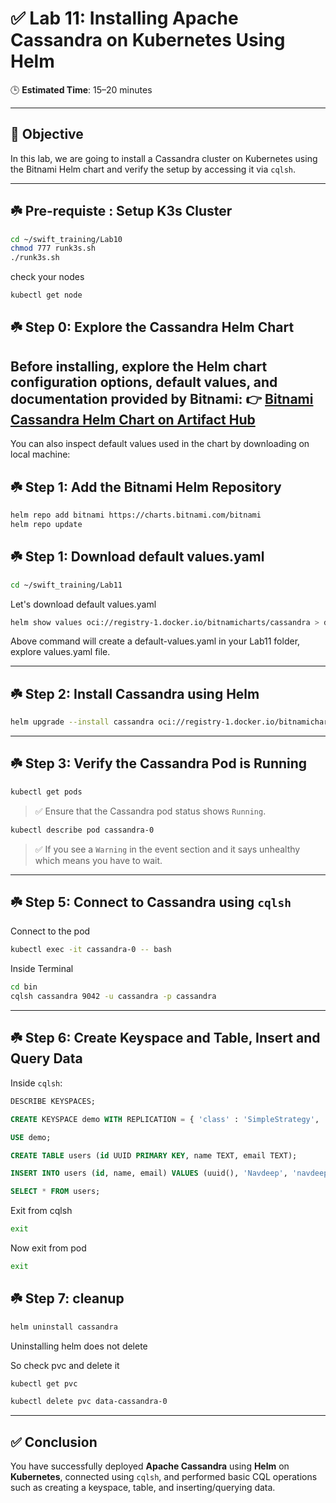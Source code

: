 
# ✅ Lab 11: Installing Apache Cassandra on Kubernetes Using Helm

🕒 **Estimated Time**: 15–20 minutes

---

## 🎯 Objective
In this lab, we are going to install a Cassandra cluster on Kubernetes using the Bitnami Helm chart and verify the setup by accessing it via `cqlsh`.

---

## ☘️ Pre-requiste : Setup K3s Cluster
```bash
cd ~/swift_training/Lab10
chmod 777 runk3s.sh
./runk3s.sh
```

check your nodes
```bash
kubectl get node
```


## ☘️ Step 0: Explore the Cassandra Helm Chart
Before installing, explore the Helm chart configuration options, default values, and documentation provided by Bitnami:
👉 [Bitnami Cassandra Helm Chart on Artifact Hub](https://artifacthub.io/packages/helm/bitnami/cassandra)
---

You can also inspect default values used in the chart by downloading on local machine:


## ☘️ Step 1: Add the Bitnami Helm Repository

```bash
helm repo add bitnami https://charts.bitnami.com/bitnami
helm repo update
```

## ☘️ Step 1: Download default values.yaml
```bash
cd ~/swift_training/Lab11
```

Let's download default values.yaml

```bash
helm show values oci://registry-1.docker.io/bitnamicharts/cassandra > default-values.yaml
```
Above command will create a default-values.yaml in your Lab11 folder, explore values.yaml file.

---

## ☘️ Step 2: Install Cassandra using Helm

```bash
helm upgrade --install cassandra oci://registry-1.docker.io/bitnamicharts/cassandra --set replicaCount=1 --set resources.requests.memory=1Gi --set resources.requests.cpu=500m --set resources.limits.memory=2Gi --set resources.limits.cpu=1 --set persistence.size=1Gi --set volumePermissions.enabled=true --set volumePermissions.securityContext.runAsUser=0 --set dbUser.password=cassandra --set dbUser.forcePassword=true
```

---

## ☘️ Step 3: Verify the Cassandra Pod is Running

```bash
kubectl get pods
```

> ✅ Ensure that the Cassandra pod status shows `Running`.

```bash
kubectl describe pod cassandra-0
```

> ✅ If you see a `Warning` in the event section and it says unhealthy which means you have to wait.

---

## ☘️ Step 5: Connect to Cassandra using `cqlsh`

Connect to the pod

```bash
kubectl exec -it cassandra-0 -- bash
```

Inside Terminal

```bash
cd bin
cqlsh cassandra 9042 -u cassandra -p cassandra
```

---

## ☘️ Step 6: Create Keyspace and Table, Insert and Query Data

Inside `cqlsh`:

```sql
DESCRIBE KEYSPACES;

CREATE KEYSPACE demo WITH REPLICATION = { 'class' : 'SimpleStrategy', 'replication_factor' : 1 };

USE demo;

CREATE TABLE users (id UUID PRIMARY KEY, name TEXT, email TEXT);

INSERT INTO users (id, name, email) VALUES (uuid(), 'Navdeep', 'navdeep@example.com');

SELECT * FROM users;
```

Exit from cqlsh

```bash
exit
```
Now exit from pod

```bash
exit
```

## ☘️ Step 7: cleanup
```bash
helm uninstall cassandra
```
Uninstalling helm does not delete

So check pvc and delete it

```bash
kubectl get pvc
```
```bash
kubectl delete pvc data-cassandra-0
```


---

## ✅ Conclusion

You have successfully deployed **Apache Cassandra** using **Helm** on **Kubernetes**, connected using `cqlsh`, and performed basic CQL operations such as creating a keyspace, table, and inserting/querying data.
